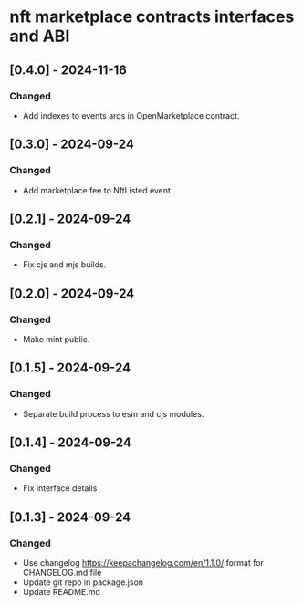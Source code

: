 # nft marketplace contracts interfaces and ABI

## [0.4.0] - 2024-11-16

### Changed

- Add indexes to events args in OpenMarketplace contract.

## [0.3.0] - 2024-09-24

### Changed

- Add marketplace fee to NftListed event.

## [0.2.1] - 2024-09-24

### Changed

- Fix cjs and mjs builds.

## [0.2.0] - 2024-09-24

### Changed

- Make mint public.

## [0.1.5] - 2024-09-24

### Changed

- Separate build process to esm and cjs modules.

## [0.1.4] - 2024-09-24

### Changed

- Fix interface details

## [0.1.3] - 2024-09-24

### Changed

- Use changelog https://keepachangelog.com/en/1.1.0/ format for CHANGELOG.md file
- Update git repo in package.json
- Update README.md

